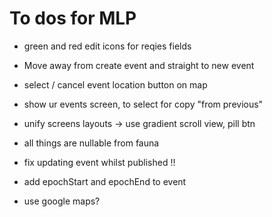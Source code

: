 # To dos for MLP

* green and red edit icons for reqies fields

* Move away from create event and straight to new event

* select / cancel event location button on map

* show ur events screen, to select for copy "from previous"

* unify screens layouts -> use gradient scroll view, pill btn

* all things are nullable from fauna

* fix updating event whilst published !!

* add epochStart and epochEnd to event

* use google maps?
